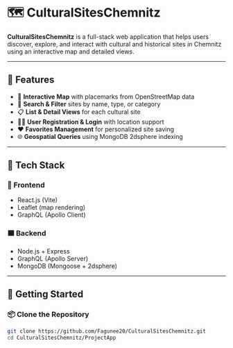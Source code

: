 # 🗺️ CulturalSitesChemnitz

**CulturalSitesChemnitz** is a full-stack web application that helps users discover, explore, and interact with cultural and historical sites in Chemnitz using an interactive map and detailed views.

---

## 🌟 Features

- 📍 **Interactive Map** with placemarks from OpenStreetMap data
- 🔎 **Search & Filter** sites by name, type, or category
- 📋 **List & Detail Views** for each cultural site
- 🧑‍💻 **User Registration & Login** with location support
- ❤️ **Favorites Management** for personalized site saving
- 🌐 **Geospatial Queries** using MongoDB 2dsphere indexing

---

## 🧰 Tech Stack

### 🔷 Frontend
- React.js (Vite)
- Leaflet (map rendering)
- GraphQL (Apollo Client)

### 🟦 Backend
- Node.js + Express
- GraphQL (Apollo Server)
- MongoDB (Mongoose + 2dsphere)

---

## 🚀 Getting Started

### 📦 Clone the Repository
```bash
git clone https://github.com/Fagunee20/CulturalSitesChemnitz.git
cd CulturalSitesChemnitz/ProjectApp
